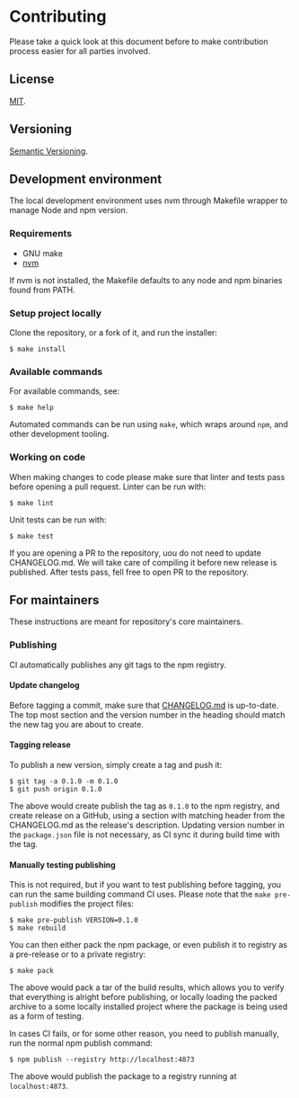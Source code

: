 Contributing
=====

Please take a quick look at this document before to make contribution process easier for all parties involved.

License
-----

[MIT](https://raw.github.com/gocom/tr/master/LICENSE).

Versioning
-----

[Semantic Versioning](https://semver.org/).

Development environment
-----

The local development environment uses nvm through Makefile wrapper to manage Node and npm version.

### Requirements

* GNU make
* [nvm](https://github.com/nvm-sh/nvm)

If nvm is not installed, the Makefile defaults to any node and npm binaries found from PATH.

### Setup project locally

Clone the repository, or a fork of it, and run the installer:

````shell
$ make install
````

### Available commands

For available commands, see:

```shell
$ make help
```

Automated commands can be run using `make`, which wraps around `npm`, and other development tooling.

### Working on code

When making changes to code please make sure that linter and tests pass before opening a pull request. Linter
can be run with:

```shell
$ make lint
```

Unit tests can be run with:

```shell
$ make test
```

If you are opening a PR to the repository, uou do not need to update CHANGELOG.md. We will take care of compiling it
before new release is published. After tests pass, fell free to open PR to the repository.

For maintainers
-----

These instructions are meant for repository's core maintainers.

### Publishing

CI automatically publishes any git tags to the npm registry.

#### Update changelog

Before tagging a commit, make sure that [CHANGELOG.md](https://raw.github.com/gocom/tr/master/CHANGELOG.md)
is up-to-date. The top most section and the version number in the heading should match the new tag you are about
to create.

#### Tagging release

To publish a new version, simply create a tag and push it:

```shell
$ git tag -a 0.1.0 -m 0.1.0
$ git push origin 0.1.0
```

The above would create publish the tag as `0.1.0` to the npm registry, and create release on a GitHub, using
a section with matching header from the CHANGELOG.md as the release's description. Updating version number in
the `package.json` file is not necessary, as CI sync it during build time with the tag.

#### Manually testing publishing

This is not required, but if you want to test publishing before tagging, you can run the same building command CI uses.
Please note that the `make pre-publish` modifies the project files:

```shell
$ make pre-publish VERSION=0.1.0
$ make rebuild
```

You can then either pack the npm package, or even publish it to registry as a pre-release or to a private
registry:

```shell
$ make pack
```

The above would pack a tar of the build results, which allows you to verify that everything is alright before
publishing, or locally loading the packed archive to a some locally installed project where the package is being used
as a form of testing.

In cases CI fails, or for some other reason, you need to publish manually, run the normal npm publish command:

```shell
$ npm publish --registry http://localhost:4873
```

The above would publish the package to a registry running at `localhost:4873`.
